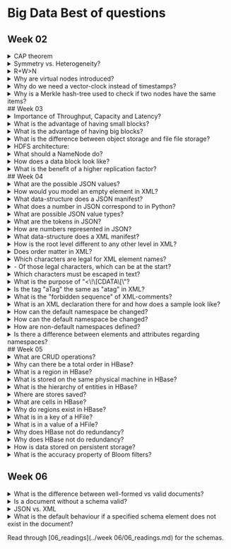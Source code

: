 # Big Data Best of questions
## Week 02
<details><summary>CAP theorem </summary>

- No **C**onsistency: Just return your store/garbage.
- No **A**vailabilty: It takes forever.
- No **P**artition-tolerance: There is no partitioning.	

</details>
<details><summary>Symmetry vs. Heterogeneity? </summary>

- both if possible
- Symmetry means every system has the same responsibilities; there is no clear master.
- Heterogeneity allows that servers have different CPUs/hardware, but still in the same ballpark (e.g. 8GB vs 16 GB, not 4 KB). They have more/less load according to their exact hardware.
- Nodes are symmetric in responsibilities but heterogeneous in loads.	

</details>
<details><summary>R+W>N </summary>

- **N** amount of replicates in the system. 
- **R** amount of replicates that we need to get to successfully **read**. If **R** is big, **W** is low and the clients can **write** faster. 
- **W** amount of replicates that we need to get to successfully **write**. If **W** is big, **R** is low and clients can **read** faster.
- If both are high, we have a higher consistency, durability, but slower (increased latency) and worse availability.
- R+W>N: There has to be at least one node that has seen a write up-date that gets read. 	

</details>
<details><summary>Why are virtual nodes introduced?</summary>
	
- Easier to distribute/balance across nodes.
- Counter randomness a bit.		
		
</details>

<details><summary>Why do we need a vector-clock instead of timestamps? </summary>
	
- Ensure consistency.
	- Imagine a scenario with N=2, R=2, W=1. Client1 adds "hi" to node 1 and afterwards Client2 adds "bye" to node 2,
		without a synchronisation between the two nodes in between. If a client now reads it gets the two versions and can not tell if "bye" deleted "hi" first or just the scenario as above.
	- With vector-clocks this can be resolved, because the reading client sees, that they have not updated with each other; they are forks of each other.		
		
</details>
<details><summary>Why is a Merkle hash-tree used to check if two nodes have the same items? </summary>
	
- The Merkle tree allows for easier checks of the whole ring. The leafs are one key-range each and each parent is the hash of its children;
	like that a node only has to check the hashes it got from the sibling up to the top, instead of hashing other leafs.
- Like this it is easier to check if both copies of a key-range have the same items.		
		
</details>
## Week 03
<details><summary>Importance of Throughput, Capacity and Latency? </summary>

- Depends on the application, but Capacity can be much higher compared to Throughput, which can be bigger than Latency.
	
![Scaling behaviour](../images/03_scaling.PNG)

</details>
	
<details><summary>What is the advantage of having small blocks? </summary>

It is easier to parallelize over different nodes/hard drives, but the search time to find them is larger, which impacts latency.

</details>
<details><summary>What is the advantage of having big blocks? </summary>

We hardly have to search this block, but we have to send the whole block over the network, even if we only need a small part, we also have a higher chance if the block fails,
also we use more storage if we can not fill the whole block with data.	

</details>
<details><summary>What is the difference between object storage and file file storage? </summary>

|**Object storage**|**File storage**
|-:|-:|
|Billions of TB files|Millions of PB files	|
|bad latency, better throughput	|better latency, worse throughput	|
|allows random access	|only allows scanning	|
|often only key-value, (get/put)	|file system exists	|
|offered as services by Amazon (or other) use with other people	|create&use cluster yourself	|

</details>
<details><summary>HDFS architecture: </summary>

![HDFS architecture](../images/03_architecture.PNG)

</details>
<details><summary>What should a NameNode do? </summary>

- File namespace +Access control (how the file system looks like)
- File to block mapping
- Block to location (node)	

</details>
<details><summary>How does a data block look like? </summary>

- Each data block consists of the data itself and it's metadata (checksums, generation stamp) in two separate files.	

</details>
<details><summary>What is the benefit of a higher replication factor? </summary>

- Higher replication is higher fault tolerance and increases read bandwidth.

</details>
## Week 04
<details><summary>What are the possible JSON values? </summary>

- Object, array, number, string, boolean, null 

</details>
<details><summary>How would you model an empty element in XML? </summary>

- With <*element* />

</details>
<details><summary>What data-structure does a JSON manifest? </summary>

- A dict, without duplicate keys. 

</details>
<details><summary>What does a number in JSON correspond to in Python? </summary>

- JSON is programming language independent and the standard only defines conformance, not how to interpret the text e.g. if an object is a list or an array.

</details>
<details><summary>What are possible JSON value types? </summary>

- A JSON value can be one of:
	- object
	- array 
	- number 
	- string
	- literal name token

</details>
<details><summary>What are the tokens in JSON?</summary>

- JSON text is formed out of strings, numbers and 9 tokens.

- 6 Structural tokens:
	- [
	- {
	- ]
	- }
	- :
	- ,

- 3 literal name tokens:
	- true
	- false
	- null

</details>
<details><summary>How are numbers represented in JSON? </summary>

![JSON numbers](../images/04_JSON_number.PNG)

</details>
<details><summary>What data-structure does a XML manifest? </summary>

- A tree.

</details>
<details><summary>How is the root level different to any other level in XML? </summary>

- There must be exactly one leaf in this level, not more, not less.

</details>
<details><summary>Does order matter in XML? </summary>

- The order of elements matters.
- The order of attributes does not matter. 

</details>
<details><summary>Which characters are legal for XML element names? </summary>

- Alphanumeric, special characters, "-","\_" and "." 

</details>
</details>
<details><summary>- Of those legal characters, which can be at the start? </summary>

- Small and capital letter, "\_".

</details>
<details><summary>Which characters must be escaped in text? </summary>

- <, &

</details>	
<details><summary>What is the purpose of "<\!\[CDATA\[\"? </summary>

- You do not have to escape <,&, only the end tag of CDATA. The content in CDATA will be seen as text, no elements in there.

</details>
<details><summary>Is the tag "aTag" the same as "atag" in XML? </summary>

- No, Tags are case-sensitive.

</details>
<details><summary>What is the "forbidden sequence" of XML-comments? </summary>

- "--" can only be used to close with -->, else you have escape. 

</details>
<details><summary>What is an XML declaration there for and how does a sample look like? </summary>

- The XML declaration sets grounds for reading the XML file to follow.
- <?xml version="1.0" encoding="UTF-8" standalone="no" ?>

</details>
<details><summary>How can the default namespace be changed? </summary>

- To change the namespace in the scope of the tag, you have to change the attribute *xmlns*.

</details>
<details><summary>How can the default namespace be changed? </summary>

- To change the namespace in the scope of the tag, you have to change the attribute *xmlns*.

</details>	
<details><summary>How are non-default namespaces defined? </summary>

- They are defined like normal attributes registered in the xmlns namespace, they can be used in the same tag as they are created.

</details>
<details><summary>Is there a difference between elements and attributes regarding namespaces? </summary>

- Yes, attributes do not have the default namespace function, you can only explicitly define namespaces on them. 

</details>
## Week 05
<details><summary>What are CRUD operations? </summary>

- **C**reate
- **R**ead
- **U**pdate (write)
- **D**elete 

</details>
<details><summary>Why can there be a total order in HBase? </summary>

- HBase supports ACID with locks, as there is exactly one RegionServer per row, this is (easier) possible.

</details>	
<details><summary>What is a region in HBase? </summary>

- A list of rows determined by a range of their RowID.

</details>
<details><summary>What is stored on the same physical machine in HBase? </summary>

- A *store*, a column family of the same region.

</details>
<details><summary>What is the hierarchy of entities in HBase? </summary>

- Table &rightarrow; Region &rightarrow; Store &rightarrow; HFile &rightarrow; HBlock &rightarrow; KeyValue
![Architecture](../images/05_layers.PNG)

</details>
<details><summary>Where are stores saved? </summary>

- They are saved in one or multiple HFiles in HDFS.

</details>
<details><summary>What are cells in HBase? </summary>

- Cells are timestamped (milliseconds passed since midnight, January 1, 1970 UTC) values of row x column, due to versioning, there may be many.

</details>
<details><summary>Why do regions exist in HBase? </summary>

- Regions are essentially contiguous ranges of rows stored together and are the partitions in HBase, each region has a region server.

</details>
<details><summary>What is in a key of a HFile? </summary>

- (RowID,columnID,version/timestamp)
![KeyValue](../images/05_keyvalue.PNG)

</details>
<details><summary>What is in a value of a HFile? </summary>

- One HFile consists of many 64kB big *HBlocks* of data to make it easier to search things.

</details>
<details><summary>Why does HBase not do redundancy? </summary>

- It is built on top of HDFS, which already does redundancy.

</details>
<details><summary>Why does HBase not do redundancy? </summary>

- It is built on top of HDFS, which already does redundancy.

</details>
<details><summary>How is data stored on persistent storage? </summary>

- In Log-structured merge-trees, which double in size for every level, and every level holds at most one node.
![LSM-tree](../images/05_LSM_tree.PNG)

</details>
<details><summary>What is the accuracy property of Bloom filters? </summary>

- Bloom filter give no false negatives, but can give false positives.

</details>

## Week 06
<details><summary>What is the difference between well-formed vs valid documents? </summary>

- Valid documents must adhere some schema and the language, well-formed documents must only be well-formed in the language. Every valid document must be well-formed.

</details>
<details><summary>Is a document without a schema valid? </summary>

- By definition a valid document must have a schema, if it does not have a schema it is neither valid nor invalid.

</details>
<details><summary>JSON vs. XML </summary>

![JSON vs XML](../images/06_JSON_vs_XML.PNG)

</details>
<details><summary>What is the default behaviour if a specified schema element does not exist in the document? </summary>

- If the element does not exist, the document is not valid.

</details>

Read through [06_readings](../week 06/06_readings.md) for the schemas.
